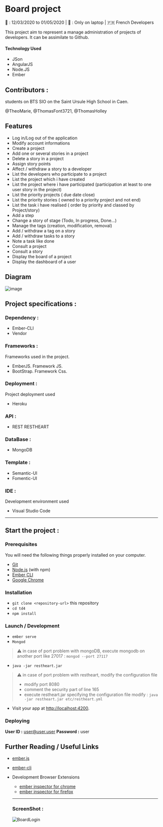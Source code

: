 # Board project
:date: : 12/03/2020 to 01/05/2020 | :no_mobile_phones: : Only on laptop | :fr: French Developers

This project aim to represent a manage administration of projects of developers. It can be assimilate to Github.

#### Technology Used
- JSon
- AngularJS
- Node.JS
- Ember

## Contributors :
students on BTS SIO on the Saint Ursule High School in Caen.

@TheoMarie, @ThomasFont3721, @ThomasHolley

## Features

- Log in/Log out of the application
- Modify account informations
- Create a project
- Add one or several stories in a project
- Delete a story in a project
- Assign story points
- Affect / withdraw a story to a developer
- List the developers who participate to a project
- List the project which i have created
- List the project where i have participated (participation at least to one user story in the project)
- List the priority projects ( due date close)
- List the priority stories ( owned to a priority project and not end)
- List the task i have realised ( order by priority and classed by Project/story)
- Add a step
- Change a story of stage (Todo, In progress, Done…)
- Manage the tags (creation, modification, removal)
- Add / withdraw a tag on a story
- Add / withdraw tasks to a story
- Note a task like done
- Consult a project
- Consult a story
- Display the board of a project
- Display the dashboard of a user

## Diagram

![image](https://user-images.githubusercontent.com/55082849/80465049-f7fec980-893a-11ea-9188-d3a27a51ace9.png)


## Project specifications :

### Dependency :

- Ember-CLI
- Vendor

### Frameworks :
Frameworks used in the project.

- EmberJS. Framework JS.
- BootStrap. Framework Css.

### Deployment :
Project deployment used

- Heroku

### API :

- REST RESTHEART

### DataBase :

- MongoDB

### Template :

- Semantic-UI
- Fomentic-UI

### IDE :
Development environment used

- Visual Studio Code

----------------------------------------------------------------------------------------------
## Start the project :

###  Prerequisites

You will need the following things properly installed on your computer.

* [Git](https://git-scm.com/)
* [Node.js](https://nodejs.org/) (with npm)
* [Ember CLI](https://ember-cli.com/)
* [Google Chrome](https://google.com/chrome/)

###  Installation

* `git clone <repository-url>` this repository
* `cd td4`
* `npm install`

###  Launch / Development

* `ember serve`
* `Mongod`
> :warning: in case of port problem with mongoDB, execute mongodb on another port like 27017 : `mongod --port 27117`
* `java -jar restheart.jar`
> :warning: in case of port problem with restheart, modify the configuration file
>  - modify port 8080
>  - comment the security part of line 165
>  - execute restheart.jar specifying the configuration file modify : `java -jar restheart.jar etc/restheart.yml`

* Visit your app at [http://localhost:4200](http://localhost:4200).


### Deploying

**User ID :** user@user.user 
**Password :** user

## Further Reading / Useful Links

* [ember.js](https://emberjs.com/)
* [ember-cli](https://ember-cli.com/)
* Development Browser Extensions
  * [ember inspector for chrome](https://chrome.google.com/webstore/detail/ember-inspector/bmdblncegkenkacieihfhpjfppoconhi)
  * [ember inspector for firefox](https://addons.mozilla.org/en-US/firefox/addon/ember-inspector/)
  
  -----------------------------------------------------------------------------------------------------------------------
  
  ### ScreenShot :
  
  ![BoardLogin](https://user-images.githubusercontent.com/55082849/81183461-7c8ebf00-8faf-11ea-894c-8b69705a138a.PNG)
